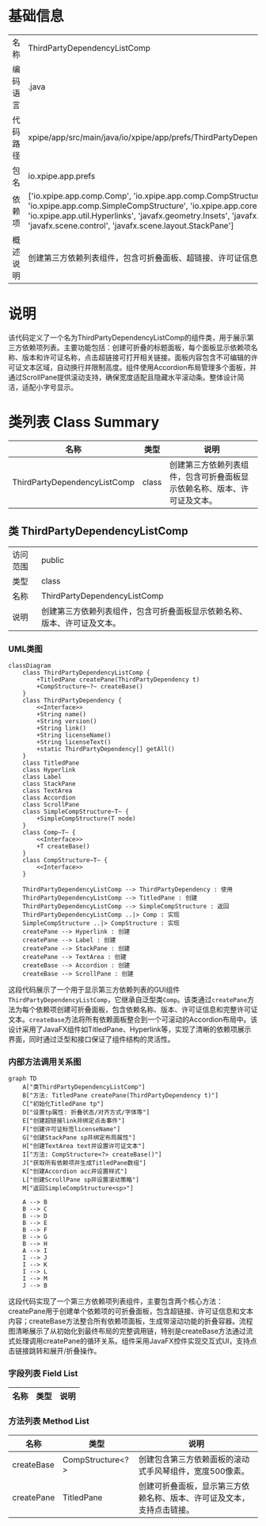 # 基础信息

|      |      |
|------|------|
| 名称 | ThirdPartyDependencyListComp |
| 编码语言 | .java |
| 代码路径 | xpipe/app/src/main/java/io/xpipe/app/prefs/ThirdPartyDependencyListComp.java |
| 包名 | io.xpipe.app.prefs |
| 依赖项 | ['io.xpipe.app.comp.Comp', 'io.xpipe.app.comp.CompStructure', 'io.xpipe.app.comp.SimpleCompStructure', 'io.xpipe.app.core.AppFontSizes', 'io.xpipe.app.util.Hyperlinks', 'javafx.geometry.Insets', 'javafx.geometry.Pos', 'javafx.scene.control', 'javafx.scene.layout.StackPane'] |
| 概述说明 | 创建第三方依赖列表组件，包含可折叠面板、超链接、许可证信息及文本展示。 |

# 说明

该代码定义了一个名为ThirdPartyDependencyListComp的组件类，用于展示第三方依赖项列表。主要功能包括：创建可折叠的标题面板，每个面板显示依赖项名称、版本和许可证名称，点击超链接可打开相关链接。面板内容包含不可编辑的许可证文本区域，自动换行并限制高度。组件使用Accordion布局管理多个面板，并通过ScrollPane提供滚动支持，确保宽度适配且隐藏水平滚动条。整体设计简洁，适配小字号显示。

# 类列表 Class Summary

| 名称   | 类型  | 说明 |
|-------|------|-------------|
| ThirdPartyDependencyListComp | class | 创建第三方依赖列表组件，包含可折叠面板显示依赖名称、版本、许可证及文本。 |



## 类 ThirdPartyDependencyListComp

|      |      |
|------|------|
| 访问范围 | public |
| 类型 | class |
| 名称 | ThirdPartyDependencyListComp |
| 说明 | 创建第三方依赖列表组件，包含可折叠面板显示依赖名称、版本、许可证及文本。 |


### UML类图

```mermaid
classDiagram
    class ThirdPartyDependencyListComp {
        +TitledPane createPane(ThirdPartyDependency t)
        +CompStructure~?~ createBase()
    }
    class ThirdPartyDependency {
        <<Interface>>
        +String name()
        +String version()
        +String link()
        +String licenseName()
        +String licenseText()
        +static ThirdPartyDependency[] getAll()
    }
    class TitledPane
    class Hyperlink
    class Label
    class StackPane
    class TextArea
    class Accordion
    class ScrollPane
    class SimpleCompStructure~T~ {
        +SimpleCompStructure(T node)
    }
    class Comp~T~ {
        <<Interface>>
        +T createBase()
    }
    class CompStructure~T~ {
        <<Interface>>
    }

    ThirdPartyDependencyListComp --> ThirdPartyDependency : 使用
    ThirdPartyDependencyListComp --> TitledPane : 创建
    ThirdPartyDependencyListComp --> SimpleCompStructure : 返回
    ThirdPartyDependencyListComp ..|> Comp : 实现
    SimpleCompStructure ..|> CompStructure : 实现
    createPane --> Hyperlink : 创建
    createPane --> Label : 创建
    createPane --> StackPane : 创建
    createPane --> TextArea : 创建
    createBase --> Accordion : 创建
    createBase --> ScrollPane : 创建
```

这段代码展示了一个用于显示第三方依赖列表的GUI组件`ThirdPartyDependencyListComp`，它继承自泛型类`Comp`。该类通过`createPane`方法为每个依赖项创建可折叠面板，包含依赖名称、版本、许可证信息和完整许可证文本。`createBase`方法将所有依赖面板整合到一个可滚动的Accordion布局中。该设计采用了JavaFX组件如TitledPane、Hyperlink等，实现了清晰的依赖项展示界面，同时通过泛型和接口保证了组件结构的灵活性。


### 内部方法调用关系图

```mermaid
graph TD
    A["类ThirdPartyDependencyListComp"]
    B["方法: TitledPane createPane(ThirdPartyDependency t)"]
    C["初始化TitledPane tp"]
    D["设置tp属性: 折叠状态/对齐方式/字体等"]
    E["创建超链接link并绑定点击事件"]
    F["创建许可证标签licenseName"]
    G["创建StackPane sp并绑定布局属性"]
    H["创建TextArea text并设置许可证文本"]
    I["方法: CompStructure<?> createBase()"]
    J["获取所有依赖项并生成TitledPane数组"]
    K["创建Accordion acc并设置样式"]
    L["创建ScrollPane sp并设置滚动策略"]
    M["返回SimpleCompStructure<sp>"]

    A --> B
    B --> C
    B --> D
    B --> E
    B --> F
    B --> G
    B --> H
    A --> I
    I --> J
    I --> K
    I --> L
    I --> M
    J --> B
```

这段代码实现了一个第三方依赖项列表组件，主要包含两个核心方法：createPane用于创建单个依赖项的可折叠面板，包含超链接、许可证信息和文本内容；createBase方法整合所有依赖项面板，生成带滚动功能的折叠容器。流程图清晰展示了从初始化到最终布局的完整调用链，特别是createBase方法通过流式处理调用createPane的循环关系。组件采用JavaFX控件实现交互式UI，支持点击链接跳转和展开/折叠操作。

### 字段列表 Field List

| 名称  | 类型  | 说明 |
|-------|-------|------|

### 方法列表 Method List

| 名称  | 类型  | 说明 |
|-------|-------|------|
| createBase | CompStructure<?> | 创建包含第三方依赖面板的滚动式手风琴组件，宽度500像素。 |
| createPane | TitledPane | 创建可折叠面板，显示第三方依赖名称、版本、许可证及文本，支持点击链接。 |




